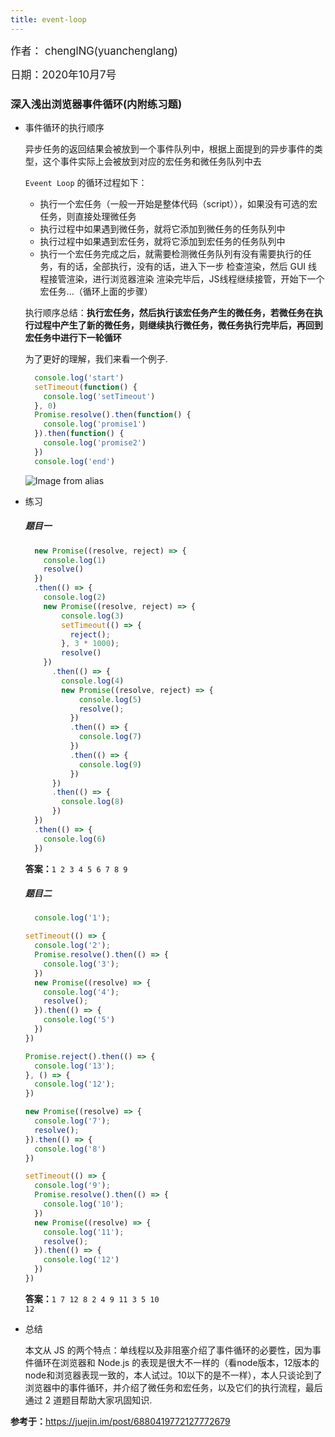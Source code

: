 ```yaml
---
title: event-loop
---
```


<big>作者： chenglNG(yuanchenglang)</big>

<big>日期：2020年10月7号</big>

### 深入浅出浏览器事件循环(内附练习题)

- 事件循环的执行顺序

  异步任务的返回结果会被放到一个事件队列中，根据上面提到的异步事件的类型，这个事件实际上会被放到对应的宏任务和微任务队列中去

  <code>Eveent Loop</code> 的循环过程如下：

  - 执行一个宏任务（一般一开始是整体代码（script）），如果没有可选的宏任务，则直接处理微任务
  - 执行过程中如果遇到微任务，就将它添加到微任务的任务队列中
  - 执行过程中如果遇到宏任务，就将它添加到宏任务的任务队列中
  - 执行一个宏任务完成之后，就需要检测微任务队列有没有需要执行的任务，有的话，全部执行，没有的话，进入下一步
  检查渲染，然后 GUI 线程接管渲染，进行浏览器渲染
  渲染完毕后，JS线程继续接管，开始下一个宏任务...（循环上面的步骤）

  执行顺序总结：<strong>执行宏任务，然后执行该宏任务产生的微任务，若微任务在执行过程中产生了新的微任务，则继续执行微任务，微任务执行完毕后，再回到宏任务中进行下一轮循环</strong>

  为了更好的理解，我们来看一个例子.
  ```javascript
    console.log('start')
    setTimeout(function() {
      console.log('setTimeout')
    }, 0)
    Promise.resolve().then(function() {
      console.log('promise1')
    }).then(function() {
      console.log('promise2')
    })
    console.log('end')
  ```
  ![Image from alias](~@images/sidebar/javascript/eventloop.gif)

- 练习

  ##### 题目一
  ```javascript
    new Promise((resolve, reject) => {
      console.log(1)
      resolve()
    })
    .then(() => {
      console.log(2)
      new Promise((resolve, reject) => {
          console.log(3)
          setTimeout(() => {
            reject();
          }, 3 * 1000);
          resolve()
      })
        .then(() => {
          console.log(4)
          new Promise((resolve, reject) => {
              console.log(5)
              resolve();
            })
            .then(() => {
              console.log(7)
            })
            .then(() => {
              console.log(9)
            })
        })
        .then(() => {
          console.log(8)
        })
    })
    .then(() => {
      console.log(6)
    })
  ```
  <strong>答案：</strong><code>1 2 3 4 5 6 7 8 9</code>
  ##### 题目二 
  ```javascript
    console.log('1');

  setTimeout(() => {
    console.log('2');
    Promise.resolve().then(() => {
      console.log('3');
    })
    new Promise((resolve) => {
      console.log('4');
      resolve();
    }).then(() => {
      console.log('5')
    })
  })

  Promise.reject().then(() => {
    console.log('13');
  }, () => {
    console.log('12');
  })

  new Promise((resolve) => {
    console.log('7');
    resolve();
  }).then(() => {
    console.log('8')
  })

  setTimeout(() => {
    console.log('9');
    Promise.resolve().then(() => {
      console.log('10');
    })
    new Promise((resolve) => {
      console.log('11');
      resolve();
    }).then(() => {
      console.log('12')
    })
  })
  ```
  <strong>答案：</strong><code>1 7 12 8 2 4 9 11 3 5 10 12</code>
- 总结

  本文从 JS 的两个特点：单线程以及非阻塞介绍了事件循环的必要性，因为事件循环在浏览器和 Node.js 的表现是很大不一样的（看node版本，12版本的node和浏览器表现一致的，本人试过。10以下的是不一样），本人只谈论到了浏览器中的事件循环，并介绍了微任务和宏任务，以及它们的执行流程，最后通过 2 道题目帮助大家巩固知识.

<strong>参考于：</strong><https://juejin.im/post/6880419772127772679>